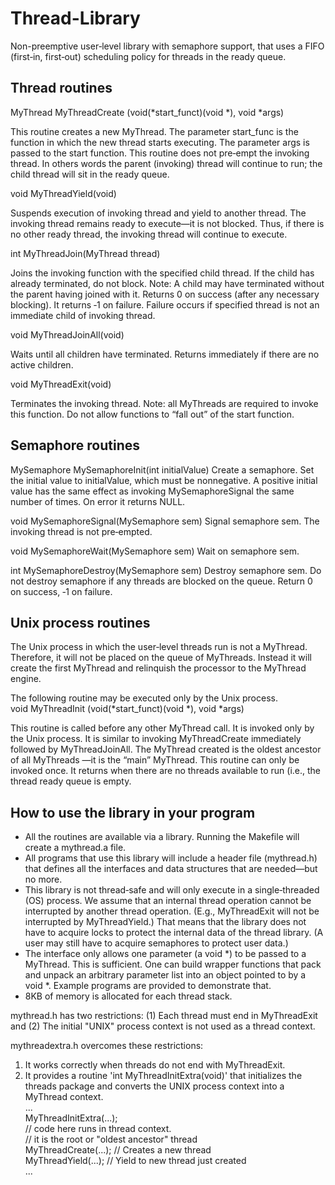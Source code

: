 # Thread-Library
Non-preemptive user‐level library with semaphore support, that uses a FIFO (first‐in, first‐out) scheduling policy for threads in the ready queue.

## Thread routines

MyThread MyThreadCreate (void(*start_funct)(void *), void *args)  

This routine creates a new MyThread. The parameter start_func is the function
in which the new thread starts executing. The parameter args is passed to the
start function. This routine does not pre‐empt the invoking thread. In others
words the parent (invoking) thread will continue to run; the child thread will sit
in the ready queue.

void MyThreadYield(void)

Suspends execution of invoking thread and yield to another thread. The invoking
thread remains ready to execute—it is not blocked. Thus, if there is no other
ready thread, the invoking thread will continue to execute.

int MyThreadJoin(MyThread thread)

Joins the invoking function with the specified child thread. If the child has
already terminated, do not block. Note: A child may have terminated without
the parent having joined with it. Returns 0 on success (after any necessary
blocking). It returns ‐1 on failure. Failure occurs if specified thread is not an
immediate child of invoking thread.

void MyThreadJoinAll(void)

Waits until all children have terminated. Returns immediately if there are no
active children.

void MyThreadExit(void)

Terminates the invoking thread. Note: all MyThreads are required to invoke this
function. Do not allow functions to “fall out” of the start function.

## Semaphore routines

MySemaphore MySemaphoreInit(int initialValue)
Create a semaphore. Set the initial value to initialValue, which must be nonnegative.
A positive initial value has the same effect as invoking
MySemaphoreSignal the same number of times. On error it returns NULL.

void MySemaphoreSignal(MySemaphore sem)
Signal semaphore sem. The invoking thread is not pre‐empted.

void MySemaphoreWait(MySemaphore sem)
Wait on semaphore sem.

int MySemaphoreDestroy(MySemaphore sem)
Destroy semaphore sem. Do not destroy semaphore if any threads are blocked
on the queue. Return 0 on success, ‐1 on failure.

## Unix process routines

The Unix process in which the user‐level threads run is not a MyThread. Therefore, it will not be
placed on the queue of MyThreads. Instead it will create the first MyThread and relinquish the
processor to the MyThread engine.

The following routine may be executed only by the Unix process.  
void MyThreadInit (void(*start_funct)(void *), void *args)

This routine is called before any other MyThread call. It is invoked only by the
Unix process. It is similar to invoking MyThreadCreate immediately followed by
MyThreadJoinAll. The MyThread created is the oldest ancestor of all MyThreads
—it is the “main” MyThread. This routine can only be invoked once. It returns
when there are no threads available to run (i.e., the thread ready queue is
empty.

## How to use the library in your program

* All the routines are available via a library. Running the Makefile will create a mythread.a file.
* All programs that use this library will include a header file (mythread.h) that defines all
the interfaces and data structures that are needed—but no more.
* This library is not thread‐safe and will only execute in a single‐threaded (OS)
process. We assume that an internal thread operation cannot be interrupted by another thread
operation. (E.g., MyThreadExit will not be interrupted by MyThreadYield.) That means
that the library does not have to acquire locks to protect the internal data of the thread
library. (A user may still have to acquire semaphores to protect user data.)
* The interface only allows one parameter (a void *) to be passed to a MyThread. This is
sufficient. One can build wrapper functions that pack and unpack an arbitrary parameter
list into an object pointed to by a void *. Example programs are provided to demonstrate that.
* 8KB of memory is allocated for each thread stack.

mythread.h has two restrictions:
(1) Each thread must end in MyThreadExit and 
(2) The initial "UNIX" process context is
not used as a thread context. 

mythreadextra.h overcomes these restrictions:
1. It works correctly when threads do not end with MyThreadExit.
2. It provides a routine 'int MyThreadInitExtra(void)' that initializes the threads package and
converts the UNIX process context into a MyThread context.  
...  
MyThreadInitExtra(...);  
// code here runs in thread context.  
// it is the root or "oldest ancestor" thread  
MyThreadCreate(...); // Creates a new thread  
MyThreadYield(...); // Yield to new thread just created  
...
